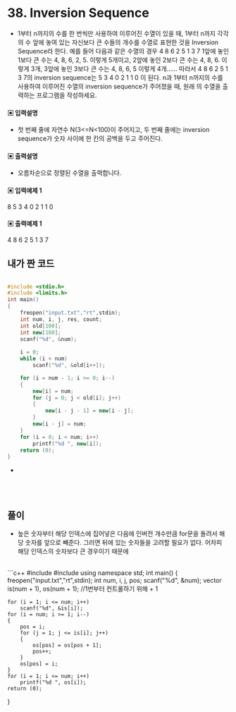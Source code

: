 # 38. Inversion Sequence

* 1부터 n까지의 수를 한 번씩만 사용하여 이루어진 수열이 있을 때, 1부터 n까지 각각의 수 
앞에 놓여 있는 자신보다 큰 수들의 개수를 수열로 표현한 것을 Inversion Sequence라 한다. 
예를 들어 다음과 같은 수열의 경우 
 4 8 6 2 5 1 3 7
1앞에 놓인 1보다 큰 수는 4, 8, 6, 2, 5. 이렇게 5개이고,
2앞에 놓인 2보다 큰 수는 4, 8, 6. 이렇게 3개,
3앞에 놓인 3보다 큰 수는 4, 8, 6, 5 이렇게 4개......
따라서 4 8 6 2 5 1 3 7의 inversion sequence는 5 3 4 0 2 1 1 0 이 된다.
n과 1부터 n까지의 수를 사용하여 이루어진 수열의 inversion sequence가 주어졌을 때, 원래
의 수열을 출력하는 프로그램을 작성하세요.





#### ▣ 입력설명

* 첫 번째 줄에 자연수 N(3<=N<100)이 주어지고, 두 번째 줄에는 inversion sequence가 숫자 
사이에 한 칸의 공백을 두고 주어진다.




#### ▣ 출력설명

* 오름차순으로 정렬된 수열을 출력합니다.







#### ▣ 입력예제 1
8
5 3 4 0 2 1 1 0






#### ▣ 출력예제 1

4 8 6 2 5 1 3 7



## 내가 짠 코드

```c++

#include <stdio.h>
#include <limits.h>
int main()
{
	freopen("input.txt","rt",stdin);
	int num, i, j, res, count;
	int old[100];
	int new[100];
	scanf("%d", &num);
	
	i = 0;
	while (i < num)
		scanf("%d", &old[i++]);

	for (i = num - 1; i >= 0; i--)
	{	
		new[i] = num;
		for (j = 0; j < old[i]; j++)
		{
			new[i - j - 1] = new[i - j];
		}
		new[i - j] = num;
	}
	for (i = 0; i < num; i++)
		printf("%d ", new[i]);
	return (0);
}
```
* 
<br><br> 

## 풀이
*  높은 숫자부터 해당 인덱스에 집어넣은 다음에 인버전 개수만큼 for문을 돌려서 해당 숫자를 앞으로 빼준다. 그러면 뒤에 있는 숫자들을 고려할 필요가 없다. 어차피 해당 인덱스의 숫자보다 큰 경우이기 때문에

<br/>
```c++
#include <stdio.h>
#include <vector>
using namespace std;
int main()
{
	freopen("input.txt","rt",stdin);
	int num, i, j, pos;
	scanf("%d", &num);
	vector<int> is(num + 1), os(num + 1); //1번부터 컨트롤하기 위해 + 1
	
	for (i = 1; i <= num; i++)
		scanf("%d", &is[i]);
	for (i = num; i >= 1; i--)
	{	
		pos = i;
		for (j = 1; j <= is[i]; j++)
		{
			os[pos] = os[pos + 1];
			pos++;
		}
		os[pos] = i;
	}
	for (i = 1; i <= num; i++)
		printf("%d ", os[i]);
	return (0);
}

```
